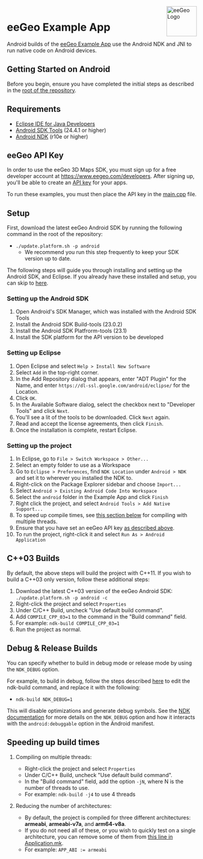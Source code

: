 <a href="http://www.eegeo.com/">
    <img src="http://cdn2.eegeo.com/wp-content/uploads/2016/03/eegeo_logo_quite_big.png" alt="eeGeo Logo" title="eegeo" align="right" height="80px" />
</a>

# eeGeo Example App

Android builds of the [eeGeo Example App](https://github.com/eegeo/mobile-example-app) use the Android NDK and JNI to run native code on Android devices.

## Getting Started on Android

Before you begin, ensure you have completed the initial steps as described in the [root of the repository](https://github.com/eegeo/mobile-example-app).

## Requirements

- [Eclipse IDE for Java Developers](https://eclipse.org/downloads/)   
- [Android SDK Tools](http://developer.android.com/sdk/index.html#Other) (24.4.1 or higher)
- [Android NDK](http://developer.android.com/tools/sdk/ndk/index.html) (r10e or higher)

## eeGeo API Key 

In order to use the eeGeo 3D Maps SDK, you must sign up for a free developer account at https://www.eegeo.com/developers. After signing up, you'll be able to create an [API key](https://www.eegeo.com/developers/apikeys) for your apps.

To run these examples, you must then place the API key in the [main.cpp](https://github.com/eegeo/mobile-sdk-harness/blob/master/android/jni/main.cpp#L15) file.

## Setup

First, download the latest eeGeo Android SDK by running the following command in the root of the repository:

*   `./update.platform.sh -p android`
	*	We recommend you run this step frequently to keep your SDK version up to date.

The following steps will guide you through installing and setting up the Android SDK, and Eclipse. If you already have these installed and setup, you can skip to [here](#setting-up-the-project).

### Setting up the Android SDK

1.  Open Android's SDK Manager, which was installed with the Android SDK Tools
2.  Install the Android SDK Build-tools (23.0.2)
3.  Install the Android SDK Platfrorm-tools (23.1)
4.  Install the SDK platform for the API version to be developed

### Setting up Eclipse

1.  Open Eclipse and select `Help > Install New Software`
2.  Select `Add` in the top-right corner.
3.  In the Add Repository dialog that appears, enter "ADT Plugin" for the Name, and enter `https://dl-ssl.google.com/android/eclipse/` for the Location.
4.  Click `OK`.
5.  In the Available Software dialog, select the checkbox next to "Developer Tools" and click `Next`.
6.  You'll see a lit of the tools to be downloaded. Click `Next` again.
7.  Read and accept the license agreements, then click `Finish`.
8.  Once the installation is complete, restart Eclipse.

### Setting up the project

1.  In Eclipse, go to `File > Switch Workspace > Other...`
2.  Select an empty folder to use as a Workspace
3.  Go to `Eclipse > Preferences`, find `NDK Location` under `Android > NDK` and set it to wherever you installed the NDK to.
4.  Right-click on the Package Explorer sidebar and choose `Import...`
5.  Select `Android > Existing Android Code Into Workspace`
6.  Select the `android` folder in the Example App and click `Finish`
7.  Right click the project, and select `Android Tools > Add Native Support...`
8.  To speed up compile times, see [this section below](#speeding-up-build-times) for compiling with multiple threads.
9.	Ensure that you have set an eeGeo API key [as described above](#eegeo-api-key).
9.  To run the project, right-click it and select `Run As > Android Application`

## C++03 Builds

By default, the above steps will build the project with C\+\+11. If you wish to build a C\+\+03 only version, follow these additional steps:

1.  Download the latest C\+\+03 version of the eeGeo Android SDK: `./update.platform.sh -p android -c`
2.  Right-click the project and select `Properties`
3.  Under C/C\+\+ Build, uncheck "Use default build command".
4.  Add `COMPILE_CPP_03=1` to the command in the "Build command" field.
5.  For example: `ndk-build COMPILE_CPP_03=1`
6.  Run the project as normal.

## Debug & Release Builds

You can specify whether to build in debug mode or release mode by using the `NDK_DEBUG` option.

For example, to build in debug, follow the steps described [here](#c03-builds) to edit the ndk-build command, and replace it with the following:

-	`ndk-build NDK_DEBUG=1`

This will disable optimizations and generate debug symbols. See the [NDK documentation](http://developer.android.com/ndk/guides/ndk-build.html#dvr) for more details on the `NDK_DEBUG` option and how it interacts with the `android:debuggable` option in the Android manifest.

## Speeding up build times

1.  Compiling on multiple threads:

    - Right-click the project and select `Properties`
    - Under C/C\+\+ Build, uncheck "Use default build command".
    - In the "Build command" field, add the option `-jN`, where N is the number of threads to use.
    - For example: `ndk-build -j4` to use 4 threads
    
2.  Reducing the number of architectures:
    
    -   By default, the project is compiled for three different architectures: **armeabi**, **armeabi-v7a**, and **arm64-v8a**.
    -   If you do not need all of these, or you wish to quickly test on a single architecture, you can remove some of them from [this line in Application.mk](https://github.com/eegeo/mobile-example-app/blob/master/android/jni/Application.mk#L4).
    -   For example: `APP_ABI := armeabi`